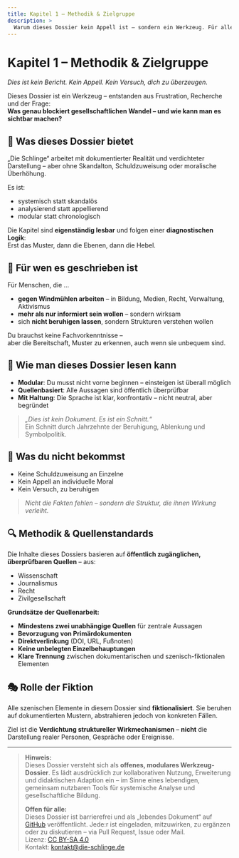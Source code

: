 ```yaml
---
title: Kapitel 1 – Methodik & Zielgruppe
description: >
  Warum dieses Dossier kein Appell ist – sondern ein Werkzeug. Für alle, die verstehen wollen, wie strukturelle Blockade funktioniert – und wie man ihr begegnen kann.
---
```


# Kapitel 1 – Methodik & Zielgruppe

_Dies ist kein Bericht. Kein Appell. Kein Versuch, dich zu überzeugen._

Dieses Dossier ist ein Werkzeug – entstanden aus Frustration, Recherche und der Frage:\
**Was genau blockiert gesellschaftlichen Wandel – und wie kann man es sichtbar machen?**

## 🎯 Was dieses Dossier bietet

„Die Schlinge“ arbeitet mit dokumentierter Realität und verdichteter Darstellung – aber ohne Skandalton, Schuldzuweisung oder moralische Überhöhung.

Es ist:

- systemisch statt skandalös
- analysierend statt appellierend
- modular statt chronologisch

Die Kapitel sind **eigenständig lesbar** und folgen einer **diagnostischen Logik**:\
Erst das Muster, dann die Ebenen, dann die Hebel.

## 👥 Für wen es geschrieben ist

Für Menschen, die …

- **gegen Windmühlen arbeiten** – in Bildung, Medien, Recht, Verwaltung, Aktivismus
- **mehr als nur informiert sein wollen** – sondern wirksam
- sich **nicht beruhigen lassen**, sondern Strukturen verstehen wollen

Du brauchst keine Fachvorkenntnisse –\
aber die Bereitschaft, Muster zu erkennen, auch wenn sie unbequem sind.

## 🧭 Wie man dieses Dossier lesen kann

- **Modular**: Du musst nicht vorne beginnen – einsteigen ist überall möglich
- **Quellenbasiert**: Alle Aussagen sind öffentlich überprüfbar
- **Mit Haltung**: Die Sprache ist klar, konfrontativ – nicht neutral, aber begründet

> _„Dies ist kein Dokument. Es ist ein Schnitt.“_\
> Ein Schnitt durch Jahrzehnte der Beruhigung, Ablenkung und Symbolpolitik.

## 🚫 Was du nicht bekommst

- Keine Schuldzuweisung an Einzelne
- Kein Appell an individuelle Moral
- Kein Versuch, zu beruhigen

> _Nicht die Fakten fehlen – sondern die Struktur, die ihnen Wirkung verleiht._

## 🔍 Methodik & Quellenstandards

Die Inhalte dieses Dossiers basieren auf **öffentlich zugänglichen, überprüfbaren Quellen** – aus:

- Wissenschaft
- Journalismus
- Recht
- Zivilgesellschaft

**Grundsätze der Quellenarbeit:**

- **Mindestens zwei unabhängige Quellen** für zentrale Aussagen
- **Bevorzugung von Primärdokumenten**
- **Direktverlinkung** (DOI, URL, Fußnoten)
- **Keine unbelegten Einzelbehauptungen**
- **Klare Trennung** zwischen dokumentarischen und szenisch-fiktionalen Elementen

## 🎭 Rolle der Fiktion

Alle szenischen Elemente in diesem Dossier sind **fiktionalisiert**.
Sie beruhen auf dokumentierten Mustern, abstrahieren jedoch von konkreten Fällen.

Ziel ist die **Verdichtung struktureller Wirkmechanismen** – **nicht** die Darstellung realer Personen, Gespräche oder Ereignisse.

---

> **Hinweis:**\
> Dieses Dossier versteht sich als **offenes, modulares Werkzeug-Dossier**. Es lädt ausdrücklich zur kollaborativen Nutzung, Erweiterung und didaktischen Adaption ein – im Sinne eines lebendigen, gemeinsam nutzbaren Tools für systemische Analyse und gesellschaftliche Bildung.
>
> **Offen für alle:**\
> Dieses Dossier ist barrierefrei und als „lebendes Dokument“ auf [GitHub](https://github.com/bjoernboettle/die-schlinge) veröffentlicht. Jede:r ist eingeladen, mitzuwirken, zu ergänzen oder zu diskutieren – via Pull Request, Issue oder Mail.\
> Lizenz: [CC BY-SA 4.0](https://creativecommons.org/licenses/by-sa/4.0/deed.de)\
> Kontakt: [kontakt@die-schlinge.de](mailto:kontakt@die-schlinge.de)

<Footer />
